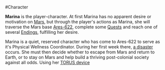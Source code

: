 #Character 

**Marina** is the player-character. At first Marina has no apparent desire or motivation on [Mars](Mars.md), but through the player's actions as Marina, she will traverse the Mars base [Ares-622](Ares-622.md), complete some [Quests](Quests.md) and reach one of several [Endings](Endings.md), fulfilling her desire.

Marina is a quiet, reserved character who has come to Ares-622 to serve as it's Physical Wellness Coordinator. During her first week there, [a disaster](LogosPathogenesis.md) occurs. She must then decide whether to escape from Mars and return to Earth, or to stay on Mars and help build a thriving post-colonial society against all odds. Using her [TORUS device](TORUS.md)
